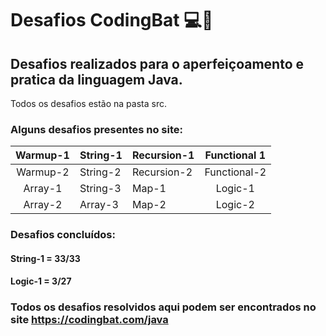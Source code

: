 # Desafios CodingBat 💻🦇

## Desafios realizados para o aperfeiçoamento e pratica da linguagem Java.
<p>Todos os desafios estão na pasta src. </p>

### Alguns desafios presentes no site:

| Warmup-1 | String-1 | Recursion-1 | Functional 1 |
| :------: | -------- | ----------- | :----------: |
| Warmup-2 | String-2 | Recursion-2 | Functional-2 |
| Array-1  | String-3 | Map-1       |   Logic-1    |
| Array-2  | Array-3  | Map-2       |   Logic-2    |

### Desafios concluídos:
#### String-1 = 33/33
#### Logic-1 = 3/27

### Todos os desafios resolvidos aqui podem ser encontrados no site https://codingbat.com/java
